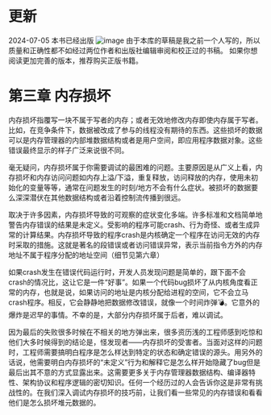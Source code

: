
# 更新
2024-07-05
本书已经出版
![image](https://github.com/Celthi/effective-debugging-zh/assets/5187962/29b04963-5535-432c-b56f-8a2d5dbc2ec6)
由于本库的草稿是我之前一个人写的，所以质量和正确性都不如经过两位作者和出版社编辑审阅和校正过的书稿。
如果你想阅读更加完善的版本，推荐购买正版书籍。
# 第三章 内存损坏

内存损坏指覆写一块不属于写者的内存；或者无效地修改内存即使内存属于写者。比如，在竞争条件下，数据被改成了参与的线程没有期待的东西。这些损坏的数据可以是内存管理器的内部堆数据结构或者是用户空间，即应用程序数据对象。这些错误最终显示的样子广泛来说很不同。

毫无疑问，内存损坏属于你需要调试的最困难的问题。主要原因是从广义上看，内存损坏和内存访问问题如内存上溢/下溢，重复释放，访问释放的内存，使用未初始化的变量等等，通常在问题发生的时刻/地方不会有什么症状。被损坏的数据要么深深潜伏在其他数据结构或者沿着控制流传播到很远。

取决于许多因素，内存损坏导致的可观察的症状变化多端。许多标准和文档简单地警告内存错误的结果是未定义。受影响的程序可能crash、行为奇怪、或者生成异常的计算结果。内存损坏导致的程序crash是内核确定一个程序在访问无效的内存时采取的措施。这就是著名的段错误或者访问错误异常，表示当前指令方外的内存地址不属于程序分配的地址空间（细节见第六章）

如果crash发生在错误代码运行时，开发人员发现问题是简单的，跟下面不会crash的情况比，这让它是一件“好事”。如果一个代码bug损坏了从内核角度看正常的内存，也就是说，如果访问的地址是内核分配给进程的空间，它不会立马crash程序。相反，它会静静地把数据修改错误，就像一个时间炸弹💣。它意外的爆炸是迟早的事情。不幸的是，大部分内存损坏属于后者，难以调试。

因为最后的失败很多时候在不相关的地方弹出来，很多资历浅的工程师感到吃惊和他们大多时候得到的结论是，怪发现者——内存损坏的受害者。当面对这样的问题时，工程师需要搞明白程序是怎么样达到特定的状态和确定错误的源头。用另外的话说，他需要明白内存损坏的“未定义”行为和解释它是怎么样开始隐藏了bug但是最后出其不意的方式显露出来。这需要更多关于内存管理器数据结构、编译器特性、架构协议和程序逻辑的密切知识。任何一个经历过的人会告诉你这是非常有挑战性的。在我们深入调试内存损坏的技巧前，让我们看一些常见的内存错误和看看他们是怎么损坏堆元数据的。

